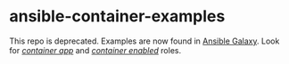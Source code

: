 # ansible-container-examples

This repo is deprecated. Examples are now found in [Ansible Galaxy](https://ansible.galaxy.com). Look for *[container app](https://galaxy.ansible.com/list#/roles?page=1&page_size=10&role_type=APP)* and *[container enabled](https://galaxy.ansible.com/list#/roles?page=1&page_size=10&role_type=CON)* roles.
